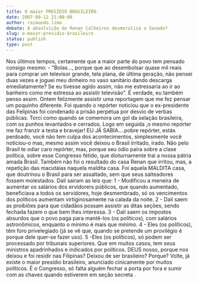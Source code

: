 ```yaml
---
title: O maior PRESÍDIO BRASILEIRO.
date: 2007-09-12 21:00:00
author: raimundo.lima
debate: A absolvição de Renan Calheiros desmoraliza o Senado?
slug: o-maior-presidio-brasileiro
status: publish 
type: post
---
```


Nos últimos tempos, certamente que a maior parte do povo tem pensado consigo mesmo: - "Bolas..., porque que ao desembolsar quase mil reais para comprar um televisor grande, tela plana, de última geração, não pensei duas vezes e joguei meu dinheiro no vaso sanitário dando descarga emediatamente? Se eu tivesse agido assim, não me estressaria ao ir ao banheiro como me estressa ao assistir televisão". É verdade, eu também penso assim. Ontem felizmente assistir uma reportagem que me fez pensar um poquinho diferente. Foi quando o repórter noticiou que o ex-presidente das Felipinas foi condenado a prisão perpétua por desvio de verbas públicas. Torci como quando se comemora um gol da selação brasileira, com os punhos levantados e cerrados. Logo em seguida ,o mesmo repórter me faz franzir a testa e bravejar! EU JÁ SABIA....pobre repórter, estás perdoado, você não tem culpa dos acontecimentos, simplesmente você noticiou-o mas, mesmo assim você deixou o Brasil irritado, irado. Não pelo Brasil te odiar caro repórter, mas, porque seu ódio paira sobre a clase política, sobre esse Congresso fétido, que dioturnamente trai a nossa pátria amada Brasil. Também não foi o resultado do casa Renan que irritou, mas, a repetição das macutáias naquela maldita casa. Foi aquela MALDITA casa, que doutrinou o Brasil para ser assaltado, sem que seus salteadores fossem molestados. Dalí sairam as leis que: 1 - Modificou a meneira de aumentar os salários dos ervidorers públicos, que quando aumentado, beneficiava a todos os servidores, hoje desmembrado, só os vencimentos dos políticos aumentam virtiginosamente na calada da noite. 2 - Dalí saem as proibiões para que cidadãos possam assistir as ditas seções, sendo fechada fazem o que bem lhes interessa. 3 - Dalí saem os impostos absurdos que o povo paga para mantê-los (os políticos), com salários astronômicos, enquanto o mínimo é mais que mínimo. 4 - Eles (os políticos), têm foro privelegiado (já se vê que, quando se pretende um provilégio é porque dele quer-se fazer uso). 5 -Eles (os políticos), só podem ser processado por tribunais superiores. Que em muitos casos, tem seus ministros apadrinhados e indicados por políticos. DEUS nosso, porque nos deixou e foi residir nas Filipinas? Deixou de ser brasileiro? Porque? Volte, já existe o maior presídio brasileiro, anunciado cinicamente por muitos políticos. É o Congresso, só falta alguém fechar a porta por fora e sumir com as chaves quando estiverem em seção secreta .
